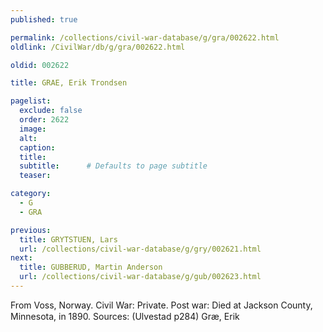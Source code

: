```yaml
---
published: true

permalink: /collections/civil-war-database/g/gra/002622.html
oldlink: /CivilWar/db/g/gra/002622.html

oldid: 002622

title: GRAE, Erik Trondsen

pagelist:
  exclude: false
  order: 2622
  image: 
  alt:
  caption:
  title:
  subtitle:      # Defaults to page subtitle
  teaser:

category: 
  - G 
  - GRA

previous:
  title: GRYTSTUEN, Lars
  url: /collections/civil-war-database/g/gry/002621.html  
next:
  title: GUBBERUD, Martin Anderson
  url: /collections/civil-war-database/g/gub/002623.html   
---
```

From Voss, Norway. Civil War: Private. Post war: Died at Jackson County, Minnesota, in 1890. Sources: (Ulvestad p284) &#147;Gr&aelig;, Erik&#148;